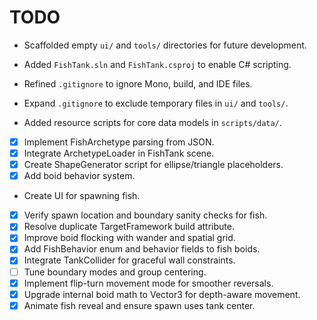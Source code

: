 # TODO
- Scaffolded empty `ui/` and `tools/` directories for future development.
- Added `FishTank.sln` and `FishTank.csproj` to enable C# scripting.
- Refined `.gitignore` to ignore Mono, build, and IDE files.
- Expand `.gitignore` to exclude temporary files in `ui/` and `tools/`.

- Added resource scripts for core data models in `scripts/data/`.

- [x] Implement FishArchetype parsing from JSON.
- [x] Integrate ArchetypeLoader in FishTank scene.
- [x] Create ShapeGenerator script for ellipse/triangle placeholders.
- [x] Add boid behavior system.
- Create UI for spawning fish.
- [x] Verify spawn location and boundary sanity checks for fish.
- [x] Resolve duplicate TargetFramework build attribute.
- [x] Improve boid flocking with wander and spatial grid.
- [x] Add FishBehavior enum and behavior fields to fish boids.
- [x] Integrate TankCollider for graceful wall constraints.
- [ ] Tune boundary modes and group centering.
- [x] Implement flip-turn movement mode for smoother reversals.
- [x] Upgrade internal boid math to Vector3 for depth-aware movement.
- [x] Animate fish reveal and ensure spawn uses tank center.
